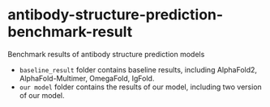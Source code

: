 # antibody-structure-prediction-benchmark-result
Benchmark results of antibody structure prediction models

- `baseline_result` folder contains baseline results, including AlphaFold2, AlphaFold-Multimer, OmegaFold, IgFold.
- `our model` folder contains the results of our model, including two version of our model.
